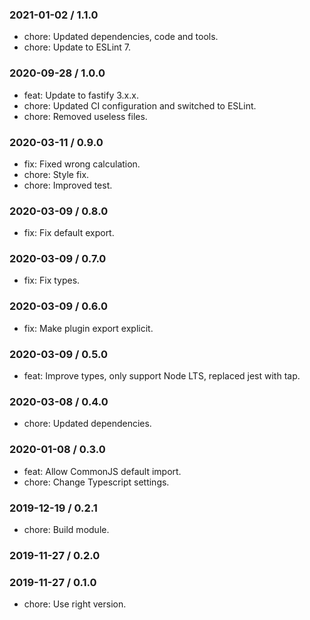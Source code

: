 ### 2021-01-02 / 1.1.0

- chore: Updated dependencies, code and tools.
- chore: Update to ESLint 7.

### 2020-09-28 / 1.0.0

- feat: Update to fastify 3.x.x.
- chore: Updated CI configuration and switched to ESLint.
- chore: Removed useless files.

### 2020-03-11 / 0.9.0

- fix: Fixed wrong calculation.
- chore: Style fix.
- chore: Improved test.

### 2020-03-09 / 0.8.0

- fix: Fix default export.

### 2020-03-09 / 0.7.0

- fix: Fix types.

### 2020-03-09 / 0.6.0

- fix: Make plugin export explicit.

### 2020-03-09 / 0.5.0

- feat: Improve types, only support Node LTS, replaced jest with tap.

### 2020-03-08 / 0.4.0

- chore: Updated dependencies.

### 2020-01-08 / 0.3.0

- feat: Allow CommonJS default import.
- chore: Change Typescript settings.

### 2019-12-19 / 0.2.1

- chore: Build module.

### 2019-11-27 / 0.2.0


### 2019-11-27 / 0.1.0

- chore: Use right version.

